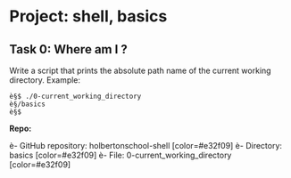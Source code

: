 # Project: shell, basics

## Task 0: Where am I ?


Write a script that prints the absolute path name of the current working directory.
Example:

```
è§$ ./0-current_working_directory
è§/basics
è§$
```

**Repo:**

è- GitHub repository: holbertonschool-shell [color=#e32f09]
è- Directory: basics [color=#e32f09]
è- File: 0-current_working_directory [color=#e32f09]
